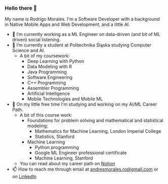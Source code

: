 ### Hello there 👋
My name is Rodrigo Morales. I'm a Software Developer with a background in Native Mobile Apps and Web Development, and a little AI. 
- 🔭 I’m currently working as a ML Engineer on data-driven (and bit of ML driven) social listening.
- 🌱 I’m currently a student at Politechnika Śląska studying Computer Science and AI.
  - A bit of my coursework:
    - Deep Learning with Python
    - Data Modeling with R
    - Java Programming
    - Software Engineering
    - C++ Programming
    - Assembler Programming
    - Artificial Intelligence
    - Mobile Technologies and Mobile ML
- 🌱 On my little free time I'm studying and working on my AI/ML Career Path.
  - A bit of this course work:
    - Foundations for problem solving and mathematical and statistical modeling:
      - Mathematics for Machine Learning, London Imperial College
      - Statistics, Stanford
    - Machine Learning
      - Python programming
      - Google ML Engineer professional certificate
      - Machine Learning, Stanford
  -  You can read about my career path on [Notion](https://rmorales.notion.site/Machine-Learning-Engineer-Career-Path-v-0-0-1-f04f0ad4187445fe890ed93acda8919a)
- 📫 How to reach me through email at andresmorales.ro@gmail.com or on [LinkedIn](https://www.linkedin.com/in/rodrigo-moor/)


<!--
**RodrigoMoOr/RodrigoMoOr** is a ✨ _special_ ✨ repository because its `README.md` (this file) appears on your GitHub profile.

Here are some ideas to get you started:



- 👯 I’m looking to collaborate on ...
- 🤔 I’m looking for help with ...
- 💬 Ask me about ...

- 😄 Pronouns: ...
- ⚡ Fun fact: ...
-->
